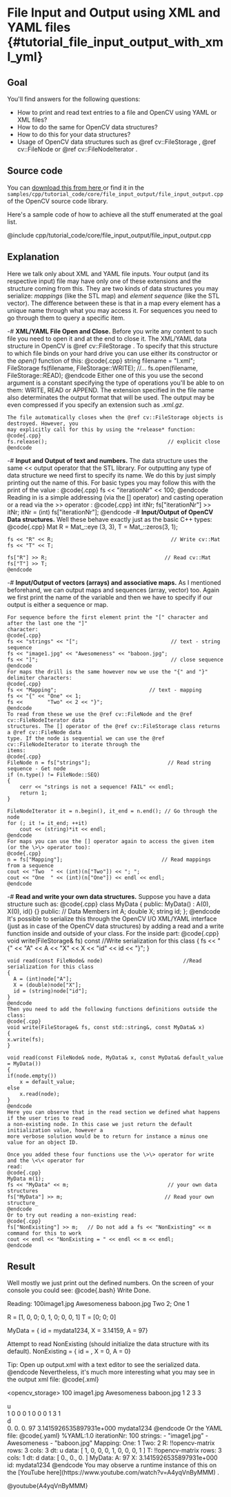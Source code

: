 File Input and Output using XML and YAML files {#tutorial_file_input_output_with_xml_yml}
==============================================

Goal
----

You'll find answers for the following questions:

-   How to print and read text entries to a file and OpenCV using YAML or XML files?
-   How to do the same for OpenCV data structures?
-   How to do this for your data structures?
-   Usage of OpenCV data structures such as @ref cv::FileStorage , @ref cv::FileNode or @ref
    cv::FileNodeIterator .

Source code
-----------

You can [download this from here
](https://github.com/opencv/opencv/tree/3.4/samples/cpp/tutorial_code/core/file_input_output/file_input_output.cpp) or find it in the
`samples/cpp/tutorial_code/core/file_input_output/file_input_output.cpp` of the OpenCV source code
library.

Here's a sample code of how to achieve all the stuff enumerated at the goal list.

@include cpp/tutorial_code/core/file_input_output/file_input_output.cpp

Explanation
-----------

Here we talk only about XML and YAML file inputs. Your output (and its respective input) file may
have only one of these extensions and the structure coming from this. They are two kinds of data
structures you may serialize: *mappings* (like the STL map) and *element sequence* (like the STL
vector). The difference between these is that in a map every element has a unique name through what
you may access it. For sequences you need to go through them to query a specific item.

-#  **XML/YAML File Open and Close.** Before you write any content to such file you need to open it
    and at the end to close it. The XML/YAML data structure in OpenCV is @ref cv::FileStorage . To
    specify that this structure to which file binds on your hard drive you can use either its
    constructor or the *open()* function of this:
    @code{.cpp}
    string filename = "I.xml";
    FileStorage fs(filename, FileStorage::WRITE);
    //...
    fs.open(filename, FileStorage::READ);
    @endcode
    Either one of this you use the second argument is a constant specifying the type of operations
    you'll be able to on them: WRITE, READ or APPEND. The extension specified in the file name also
    determinates the output format that will be used. The output may be even compressed if you
    specify an extension such as *.xml.gz*.

    The file automatically closes when the @ref cv::FileStorage objects is destroyed. However, you
    may explicitly call for this by using the *release* function:
    @code{.cpp}
    fs.release();                                       // explicit close
    @endcode
-#  **Input and Output of text and numbers.** The data structure uses the same \<\< output operator
    that the STL library. For outputting any type of data structure we need first to specify its
    name. We do this by just simply printing out the name of this. For basic types you may follow
    this with the print of the value :
    @code{.cpp}
    fs << "iterationNr" << 100;
    @endcode
    Reading in is a simple addressing (via the [] operator) and casting operation or a read via
    the \>\> operator :
    @code{.cpp}
    int itNr;
    fs["iterationNr"] >> itNr;
    itNr = (int) fs["iterationNr"];
    @endcode
-#  **Input/Output of OpenCV Data structures.** Well these behave exactly just as the basic C++
    types:
    @code{.cpp}
    Mat R = Mat_<uchar >::eye  (3, 3),
        T = Mat_<double>::zeros(3, 1);

    fs << "R" << R;                                      // Write cv::Mat
    fs << "T" << T;

    fs["R"] >> R;                                      // Read cv::Mat
    fs["T"] >> T;
    @endcode
-#  **Input/Output of vectors (arrays) and associative maps.** As I mentioned beforehand, we can
    output maps and sequences (array, vector) too. Again we first print the name of the variable and
    then we have to specify if our output is either a sequence or map.

    For sequence before the first element print the "[" character and after the last one the "]"
    character:
    @code{.cpp}
    fs << "strings" << "[";                              // text - string sequence
    fs << "image1.jpg" << "Awesomeness" << "baboon.jpg";
    fs << "]";                                           // close sequence
    @endcode
    For maps the drill is the same however now we use the "{" and "}" delimiter characters:
    @code{.cpp}
    fs << "Mapping";                              // text - mapping
    fs << "{" << "One" << 1;
    fs <<        "Two" << 2 << "}";
    @endcode
    To read from these we use the @ref cv::FileNode and the @ref cv::FileNodeIterator data
    structures. The [] operator of the @ref cv::FileStorage class returns a @ref cv::FileNode data
    type. If the node is sequential we can use the @ref cv::FileNodeIterator to iterate through the
    items:
    @code{.cpp}
    FileNode n = fs["strings"];                         // Read string sequence - Get node
    if (n.type() != FileNode::SEQ)
    {
        cerr << "strings is not a sequence! FAIL" << endl;
        return 1;
    }

    FileNodeIterator it = n.begin(), it_end = n.end(); // Go through the node
    for (; it != it_end; ++it)
        cout << (string)*it << endl;
    @endcode
    For maps you can use the [] operator again to access the given item (or the \>\> operator too):
    @code{.cpp}
    n = fs["Mapping"];                                // Read mappings from a sequence
    cout << "Two  " << (int)(n["Two"]) << "; ";
    cout << "One  " << (int)(n["One"]) << endl << endl;
    @endcode
-#  **Read and write your own data structures.** Suppose you have a data structure such as:
    @code{.cpp}
    class MyData
    {
    public:
          MyData() : A(0), X(0), id() {}
    public:   // Data Members
       int A;
       double X;
       string id;
    };
    @endcode
    It's possible to serialize this through the OpenCV I/O XML/YAML interface (just as in case of
    the OpenCV data structures) by adding a read and a write function inside and outside of your
    class. For the inside part:
    @code{.cpp}
    void write(FileStorage& fs) const                        //Write serialization for this class
    {
      fs << "{" << "A" << A << "X" << X << "id" << id << "}";
    }

    void read(const FileNode& node)                          //Read serialization for this class
    {
      A = (int)node["A"];
      X = (double)node["X"];
      id = (string)node["id"];
    }
    @endcode
    Then you need to add the following functions definitions outside the class:
    @code{.cpp}
    void write(FileStorage& fs, const std::string&, const MyData& x)
    {
    x.write(fs);
    }

    void read(const FileNode& node, MyData& x, const MyData& default_value = MyData())
    {
    if(node.empty())
        x = default_value;
    else
        x.read(node);
    }
    @endcode
    Here you can observe that in the read section we defined what happens if the user tries to read
    a non-existing node. In this case we just return the default initialization value, however a
    more verbose solution would be to return for instance a minus one value for an object ID.

    Once you added these four functions use the \>\> operator for write and the \<\< operator for
    read:
    @code{.cpp}
    MyData m(1);
    fs << "MyData" << m;                                // your own data structures
    fs["MyData"] >> m;                                 // Read your own structure_
    @endcode
    Or to try out reading a non-existing read:
    @code{.cpp}
    fs["NonExisting"] >> m;   // Do not add a fs << "NonExisting" << m command for this to work
    cout << endl << "NonExisting = " << endl << m << endl;
    @endcode

Result
------

Well mostly we just print out the defined numbers. On the screen of your console you could see:
@code{.bash}
Write Done.

Reading:
100image1.jpg
Awesomeness
baboon.jpg
Two  2; One  1


R = [1, 0, 0;
  0, 1, 0;
  0, 0, 1]
T = [0; 0; 0]

MyData =
{ id = mydata1234, X = 3.14159, A = 97}

Attempt to read NonExisting (should initialize the data structure with its default).
NonExisting =
{ id = , X = 0, A = 0}

Tip: Open up output.xml with a text editor to see the serialized data.
@endcode
Nevertheless, it's much more interesting what you may see in the output xml file:
@code{.xml}
<?xml version="1.0"?>
<opencv_storage>
<iterationNr>100</iterationNr>
<strings>
  image1.jpg Awesomeness baboon.jpg</strings>
<Mapping>
  <One>1</One>
  <Two>2</Two></Mapping>
<R type_id="opencv-matrix">
  <rows>3</rows>
  <cols>3</cols>
  <dt>u</dt>
  <data>
    1 0 0 0 1 0 0 0 1</data></R>
<T type_id="opencv-matrix">
  <rows>3</rows>
  <cols>1</cols>
  <dt>d</dt>
  <data>
    0. 0. 0.</data></T>
<MyData>
  <A>97</A>
  <X>3.1415926535897931e+000</X>
  <id>mydata1234</id></MyData>
</opencv_storage>
@endcode
Or the YAML file:
@code{.yaml}
%YAML:1.0
iterationNr: 100
strings:
   - "image1.jpg"
   - Awesomeness
   - "baboon.jpg"
Mapping:
   One: 1
   Two: 2
R: !!opencv-matrix
   rows: 3
   cols: 3
   dt: u
   data: [ 1, 0, 0, 0, 1, 0, 0, 0, 1 ]
T: !!opencv-matrix
   rows: 3
   cols: 1
   dt: d
   data: [ 0., 0., 0. ]
MyData:
   A: 97
   X: 3.1415926535897931e+000
   id: mydata1234
@endcode
You may observe a runtime instance of this on the [YouTube
here](https://www.youtube.com/watch?v=A4yqVnByMMM) .

@youtube{A4yqVnByMMM}
